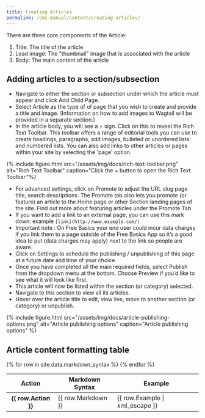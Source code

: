 ```yaml
---
title: Creating Articles
permalink: /cms-manual/content/creating-articles/
---
```


There are three core components of the Article:

1. Title: The title of the article
2. Lead image: The "thumbnail" image that is associated with the article
3. Body: The main content of the article

## Adding articles to a section/subsection

- Navigate to either the section or subsection under which the article must appear and click Add Child Page.
- Select Article as the type of of page that you wish to create and provide a title and image. (Information on how to add images to Wagtail will be provided in a separate section.) 
- In the article body, you will see a + sign. Click on this to reveal the Rich Text Toolbar. This toolbar offers a range of editorial tools you can use to create headings, paragraphs, add images, bulleted or unordered lists and numbered lists. You can also add links to other articles or pages within your site by selecting the 'page' option.

{% include figure.html src="/assets/img/docs/rich-text-toolbar.png" alt="Rich Text Toolbar" caption="Click the + button to open the Rich Text Toolbar."%}

- For advanced settings, click on Promote to adjust the URL slug page title, search descriptions. The Promote tab also lets you promote (or feature) an article to the Home page or other Section landing pages of the site. Find out more about featuring articles under the Promote Tab
- If you want to add a link to an external page, you can use this mark down: example `[link](http://www.example.com/)`
- Important note : On Free Basics your end user could incur data charges if you link them to a page outside of the Free Basics App so it’s a good idea to put (data charges may apply) next to the link so people are aware.
- Click on Settings to schedule the publishing / unpublishing of this page at a future date and time of your choice. 
- Once you have completed all the main required fields, select Publish from the dropdown menu at the bottom. Choose Preview if you’d like to see what it will look like first.
- This article will now be listed within the section (or category) selected.
- Navigate to this section to view all its articles.
- Hover over the article title to edit, view live, move to another section (or category) or unpublish.

{% include figure.html src="/assets/img/docs/article-publishing-options.png" alt="Article publishing options" caption="Article publishing options" %}

## Article content formatting table

<table class="table">
    <thead>
        <tr>
            <th scope="col">Action</th>
            <th scope="col">Markdown Syntax</th>
            <th scope="col">Example</th>
        </tr>
    </thead>
    <tbody>
    {% for row in site.data.markdown_syntax %}
        <tr>
            <th scope="col">{{ row.Action }}</th>
            <td>{{ row.Markdown }}</td>
            <td>{{ row.Example | xml_escape }}</td>
        </tr>
    {% endfor %}
    </tbody>
</table>
